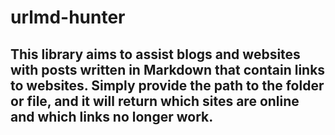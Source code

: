 # urlmd-hunter

## This library aims to assist blogs and websites with posts written in Markdown that contain links to websites. Simply provide the path to the folder or file, and it will return which sites are online and which links no longer work.
